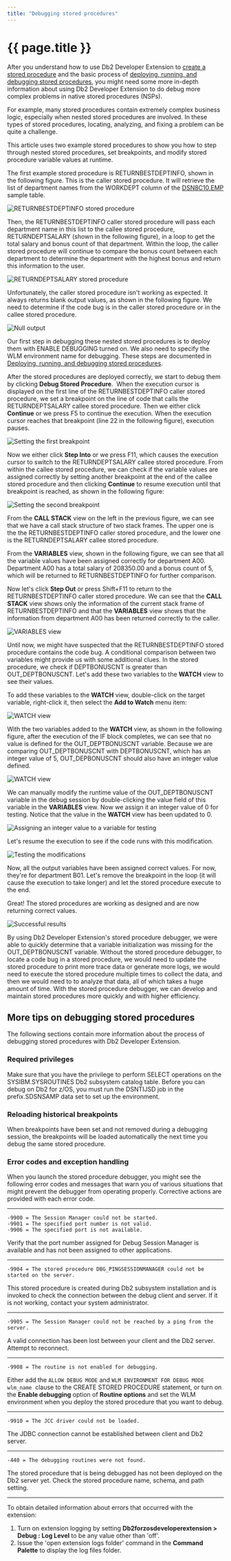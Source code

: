 ```yaml
---
title: "Debugging stored procedures"
---
```


# {{ page.title }}

After you understand how to use Db2 Developer Extension to [create a stored procedure]({{site.baseurl}}/docs/working-with-stored-procedures/creating-stored-procedures.html) and the basic process of [deploying, running, and debugging stored procedures]({{site.baseurl}}/docs/working-with-stored-procedures/deploying-running-and-debugging-stored-procedures-basics.html), you might need some more in-depth information about using Db2 Developer Extension to do  debug more complex problems in native stored procedures (NSPs).

For example, many stored procedures contain extremely complex business logic, especially when nested stored procedures are involved. In these types of stored procedures, locating, analyzing, and fixing a problem can be quite a challenge. 

This article uses two example stored procedures to show you how to step through nested stored procedures, set breakpoints, and modify stored procedure variable values at runtime.  

The first example stored procedure is RETURNBESTDEPTINFO, shown in the following figure. This is the caller stored procedure. It will retrieve the list of department names from the WORKDEPT column of the [DSN8C10.EMP](https://www.ibm.com/docs/en/db2-for-zos/12?topic=tables-employee-table-dsn8c10emp) sample table. 

![RETURNBESTDEPTINFO stored procedure]({{site.baseurl}}/assets/images/debug-nsp-returnbestdeptinfo.png)

Then, the RETURNBESTDEPTINFO caller stored procedure will pass each department name in this list to the callee stored procedure, RETURNDEPTSALARY (shown in the following figure), in a loop to get the total salary and bonus count of that department. Within the loop, the caller stored procedure will continue to compare the bonus count between each department to determine the department with the highest bonus and return this information to the user.

![RETURNDEPTSALARY stored procedure]({{site.baseurl}}/assets/images/debug-nsp-returndeptsalary.png)

Unfortunately, the caller stored procedure isn't working as expected. It always returns blank output values, as shown in the following figure. We need to determine if the code bug is in the caller stored procedure or in the callee stored procedure.

![Null output]({{site.baseurl}}/assets/images/debug-nsp-blank-output.gif)

Our first step in debugging these nested stored procedures is to deploy them with ENABLE DEBUGGING turned on. We also need to specify the WLM environment name for debugging. These steps are documented in [Deploying, running, and debugging stored procedures]({{site.baseurl}}/docs/working-with-stored-procedures/deploying-running-and-debugging-stored-procedures-basics.html).


After the stored procedures are deployed correctly, we start to debug them by clicking **Debug Stored Procedure**.  When the execution cursor is displayed on the first line of the RETURNBESTDEPTINFO caller stored procedure, we set a breakpoint on the line of code that calls the RETURNDEPTSALARY callee stored procedure. Then we either click **Continue** or we press F5 to continue the execution. When the execution cursor reaches that breakpoint (line 22 in the following figure), execution pauses.

![Setting the first breakpoint]({{site.baseurl}}/assets/images/debug-nsp-set-first-breakpoint.gif)

Now we either click **Step Into** or we press F11, which causes the execution cursor to switch to the RETURNDEPTSALARY callee stored procedure. From within the callee stored procedure, we can check if the variable values are assigned correctly by setting another breakpoint at the end of the callee stored procedure and then clicking **Continue** to resume execution until that breakpoint is reached, as shown in the following figure:

![Setting the second breakpoint]({{site.baseurl}}/assets/images/debug-nsp-set-second-breakpoint.png)

From the **CALL STACK** view on the left in the previous figure, we can see that we have a call stack structure of two stack frames. The upper one is the the RETURNBESTDEPTINFO caller stored procedure, and the lower one is the RETURNDEPTSALARY callee stored procedure.

From the **VARIABLES** view, shown in the following figure, we can see that all the variable values have been assigned correctly for department A00. Department A00 has a total salary of 208350.00 and a bonus count of 5, which will be returned to RETURNBESTDEPTINFO for further comparison.

Now let's click **Step Out** or press Shift+F11 to return to the RETURNBESTDEPTINFO caller stored procedure. We can see that the **CALL STACK** view shows only the information of the current stack frame of RETURNBESTDEPTINFO and that the **VARIABLES** view shows that the information from department A00 has been returned correctly to the caller.

![VARIABLES view]({{site.baseurl}}/assets/images/debug-nsp-variables-view.gif)

Until now, we might have suspected that the RETURNBESTDEPTINFO stored procedure contains the code bug. A conditional comparison between two variables might provide us with some additional clues. In the stored procedure, we check if DEPTBONUSCNT is greater than OUT_DEPTBONUSCNT. Let's add these two variables to the **WATCH** view to see their values.

To add these variables to the **WATCH** view, double-click on the target variable, right-click it, then select the **Add to Watch** menu item:

![WATCH view]({{site.baseurl}}/assets/images/debug-nsp-watch-view-1.gif)

With the two variables added to the **WATCH** view, as shown in the following figure, after the execution of the IF block completes, we can see that no value is defined for the OUT_DEPTBONUSCNT variable. Because we are comparing OUT_DEPTBONUSCNT with DEPTBONUSCNT, which has an integer value of 5, OUT_DEPBONUSCNT should also have an integer value defined.

![WATCH view]({{site.baseurl}}/assets/images/debug-nsp-watch-view-2.png)

We can manually modify the runtime value of the OUT_DEPTBONUSCNT variable in the debug session by double-clicking the value field of this variable in the **VARIABLES** view. Now we assign it an integer value of 0 for testing. Notice that the value in the **WATCH** view has been updated to 0.

![Assigning an integer value to a variable for testing]({{site.baseurl}}/assets/images/debug-nsp-assign-integer.gif)

Let's resume the execution to see if the code runs with this modification.

![Testing the modifications]({{site.baseurl}}/assets/images/debug-nsp-test.gif)

Now, all the output variables have been assigned correct values. For now, they're for department B01. Let's remove the breakpoint in the loop (it will cause the execution to take longer) and let the stored procedure execute to the end.   

Great! The stored procedures are working as designed and are now returning correct values.

![Successful results]({{site.baseurl}}/assets/images/debug-nsp-successful-results.gif)

By using Db2 Developer Extension's stored procedure debugger, we were able to quickly determine that a variable initialization was missing for the OUT_DEPTBONUSCNT variable. Without the stored procedure debugger, to locate a code bug in a stored procedure, we would need to update the stored procedure to print more trace data or generate more logs, we would need to execute the stored procedure multiple times to collect the data, and then we would need to to analyze that data, all of which takes a huge amount of time. With the stored procedure debugger, we can develop and maintain stored procedures more quickly and with higher efficiency.

## More tips on debugging stored procedures

The following sections contain more information about the process of debugging stored procedures with Db2 Developer Extension.

### Required privileges

Make sure that you have the privilege to perform SELECT operations on the SYSIBM.SYSROUTINES Db2 subsystem catalog table. Before you can debug on Db2 for z/OS, you must run the DSNTIJSD job in the prefix.SDSNSAMP data set to set up the environment.

### Reloading historical breakpoints

When breakpoints have been set and not removed during a debugging session, the breakpoints will be loaded automatically the next time you debug the same stored procedure.

### Error codes and exception handling

When you launch the stored procedure debugger, you might see the following error codes and messages that warn you of various situations that might prevent the debugger from operating properly. Corrective actions are provided with each error code.

-----

```
-9900 = The Session Manager could not be started.
-9901 = The specified port number is not valid.
-9906 = The specified port is not available.
```
Verify that the port number assigned for Debug Session Manager is available and has not been assigned to other applications.

-----

```
-9904 = The stored procedure DBG_PINGSESSIONMANAGER could not be started on the server.
```
This stored procedure is created during Db2 subsystem installation and is invoked to check the connection between the debug client and server. If it is not working, contact your system administrator.

-----

```
-9905 = The Session Manager could not be reached by a ping from the server.
```
A valid connection has been lost between your client and the Db2 server. Attempt to reconnect.

-----

```
-9908 = The routine is not enabled for debugging.
```
Either add the `ALLOW DEBUG MODE` and `WLM ENVIRONMENT FOR DEBUG MODE wlm_name`  clause to the CREATE STORED PROCEDURE statement, or turn on the **Enable debugging** option of **Routine options** and set the WLM environment when you deploy the stored procedure that you want to debug.

-----

```
-9910 = The JCC driver could not be loaded.
```
The JDBC connection cannot be established between client and Db2 server.

-----

```
-440 = The debugging routines were not found.
```
The stored procedure that is being debugged has not been deployed on the Db2 server yet. Check the stored procedure name, schema, and path setting.

-----

To obtain detailed information about errors that occurred with the extension:
1. Turn on extension logging by setting **Db2forzosdeveloperextension > Debug : Log Level** to be any value other than 'off'.
2. Issue the 'open extension logs folder' command in the **Command Palette** to display the log files folder.

